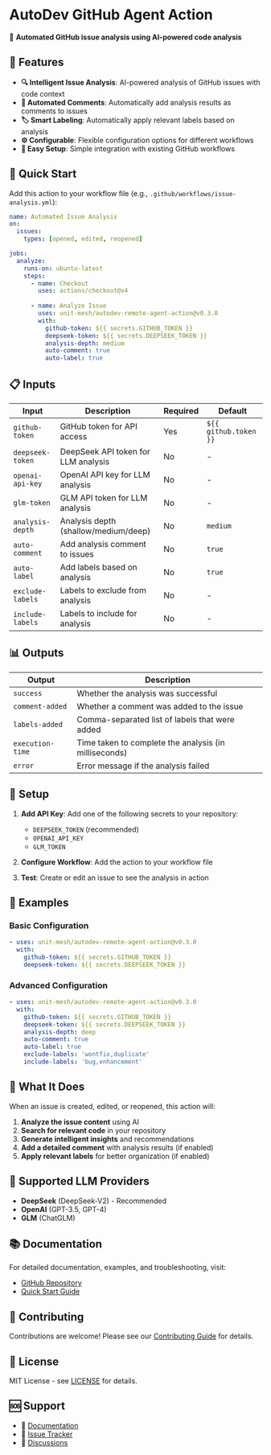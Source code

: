 # AutoDev GitHub Agent Action

🤖 **Automated GitHub issue analysis using AI-powered code analysis**

## 🌟 Features

- **🔍 Intelligent Issue Analysis**: AI-powered analysis of GitHub issues with code context
- **💬 Automated Comments**: Automatically add analysis results as comments to issues
- **🏷️ Smart Labeling**: Automatically apply relevant labels based on analysis
- **⚙️ Configurable**: Flexible configuration options for different workflows
- **🚀 Easy Setup**: Simple integration with existing GitHub workflows

## 🚀 Quick Start

Add this action to your workflow file (e.g., `.github/workflows/issue-analysis.yml`):

```yaml
name: Automated Issue Analysis
on:
  issues:
    types: [opened, edited, reopened]

jobs:
  analyze:
    runs-on: ubuntu-latest
    steps:
      - name: Checkout
        uses: actions/checkout@v4
      
      - name: Analyze Issue
        uses: unit-mesh/autodev-remote-agent-action@v0.3.0
        with:
          github-token: ${{ secrets.GITHUB_TOKEN }}
          deepseek-token: ${{ secrets.DEEPSEEK_TOKEN }}
          analysis-depth: medium
          auto-comment: true
          auto-label: true
```

## 📋 Inputs

| Input | Description | Required | Default |
|-------|-------------|----------|---------|
| `github-token` | GitHub token for API access | Yes | `${{ github.token }}` |
| `deepseek-token` | DeepSeek API token for LLM analysis | No | - |
| `openai-api-key` | OpenAI API key for LLM analysis | No | - |
| `glm-token` | GLM API token for LLM analysis | No | - |
| `analysis-depth` | Analysis depth (shallow/medium/deep) | No | `medium` |
| `auto-comment` | Add analysis comment to issues | No | `true` |
| `auto-label` | Add labels based on analysis | No | `true` |
| `exclude-labels` | Labels to exclude from analysis | No | - |
| `include-labels` | Labels to include for analysis | No | - |

## 📊 Outputs

| Output | Description |
|--------|-------------|
| `success` | Whether the analysis was successful |
| `comment-added` | Whether a comment was added to the issue |
| `labels-added` | Comma-separated list of labels that were added |
| `execution-time` | Time taken to complete the analysis (in milliseconds) |
| `error` | Error message if the analysis failed |

## 🔑 Setup

1. **Add API Key**: Add one of the following secrets to your repository:
   - `DEEPSEEK_TOKEN` (recommended)
   - `OPENAI_API_KEY`
   - `GLM_TOKEN`

2. **Configure Workflow**: Add the action to your workflow file

3. **Test**: Create or edit an issue to see the analysis in action

## 📖 Examples

### Basic Configuration
```yaml
- uses: unit-mesh/autodev-remote-agent-action@v0.3.0
  with:
    github-token: ${{ secrets.GITHUB_TOKEN }}
    deepseek-token: ${{ secrets.DEEPSEEK_TOKEN }}
```

### Advanced Configuration
```yaml
- uses: unit-mesh/autodev-remote-agent-action@v0.3.0
  with:
    github-token: ${{ secrets.GITHUB_TOKEN }}
    deepseek-token: ${{ secrets.DEEPSEEK_TOKEN }}
    analysis-depth: deep
    auto-comment: true
    auto-label: true
    exclude-labels: 'wontfix,duplicate'
    include-labels: 'bug,enhancement'
```

## 🎯 What It Does

When an issue is created, edited, or reopened, this action will:

1. **Analyze the issue content** using AI
2. **Search for relevant code** in your repository
3. **Generate intelligent insights** and recommendations
4. **Add a detailed comment** with analysis results (if enabled)
5. **Apply relevant labels** for better organization (if enabled)

## 🔧 Supported LLM Providers

- **DeepSeek** (DeepSeek-V2) - Recommended
- **OpenAI** (GPT-3.5, GPT-4)
- **GLM** (ChatGLM)

## 📚 Documentation

For detailed documentation, examples, and troubleshooting, visit:
- [GitHub Repository](https://github.com/unit-mesh/autodev-remote-agent-action)
- [Quick Start Guide](https://github.com/unit-mesh/autodev-remote-agent-action/blob/master/QUICK_START.md)

## 🤝 Contributing

Contributions are welcome! Please see our [Contributing Guide](https://github.com/unit-mesh/autodev-remote-agent-action/blob/master/CONTRIBUTING.md) for details.

## 📄 License

MIT License - see [LICENSE](LICENSE) for details.

## 🆘 Support

- 📖 [Documentation](https://github.com/unit-mesh/autodev-remote-agent-action)
- 🐛 [Issue Tracker](https://github.com/unit-mesh/autodev-remote-agent-action/issues)
- 💬 [Discussions](https://github.com/unit-mesh/autodev-remote-agent-action/discussions)
